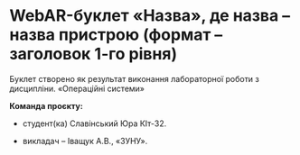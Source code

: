 # WebAR-буклет «Назва», де назва – назва пристрою (формат – заголовок 1-го рівня)
Буклет створено як результат виконання лабораторної роботи з дисципліни.
«Операційні системи»

**Команда проєкту:**
+ студент(ка) Славінський Юра КІт-32.
- викладач – Іващук А.В., «ЗУНУ».
